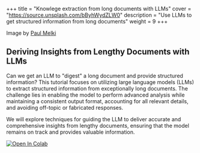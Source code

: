 +++
title = "Knowlege extraction from long documents with LLMs"
cover = "https://source.unsplash.com/bByhWydZLW0"
description = "Use LLMs to get structured information from long documents"
weight = 9
+++

Image by [Paul Melki](https://unsplash.com/photos/books-on-the-shelf-photograph-bByhWydZLW0)

## Deriving Insights from Lengthy Documents with LLMs

Can we get an LLM to "digest" a long document and provide structured information?
This tutorial focuses on utilizing large language models (LLMs) to extract structured information from exceptionally long documents. The challenge lies in enabling the model to perform advanced analysis while maintaining a consistent output format, accounting for all relevant details, and avoiding off-topic or fabricated responses.

We will explore techniques for guiding the LLM to deliver accurate and comprehensive insights from lengthy documents, ensuring that the model remains on track and provides valuable information.

[![Open In Colab](https://colab.research.google.com/assets/colab-badge.svg)](https://colab.research.google.com/github/rjuro/unistra-nlp2024/blob/main/notebooks/UNISTRA-09-together-long-question.ipynb)

